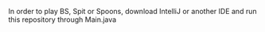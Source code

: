 In order to play BS, Spit or Spoons, download IntelliJ or another IDE and run this repository through Main.java
